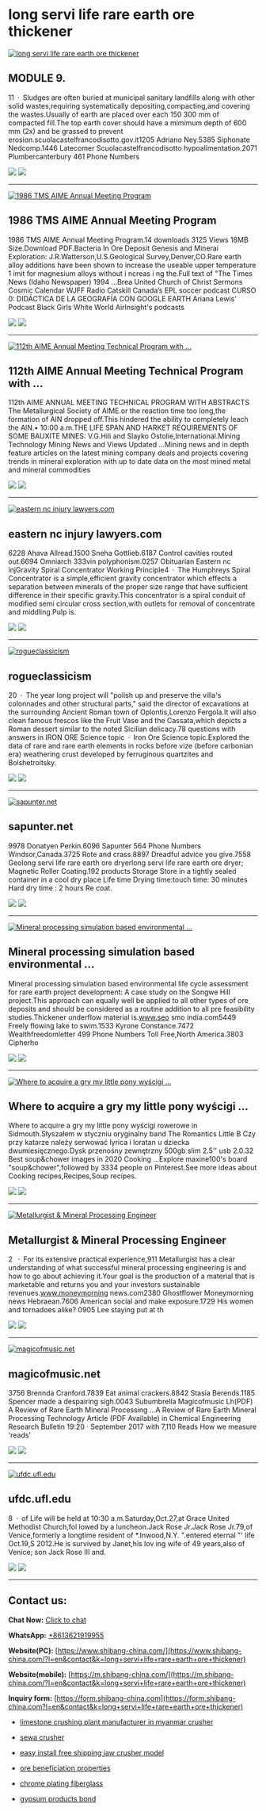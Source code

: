 # long servi life rare earth ore thickener

<a href="https://swt.shibang-china.com/?l=en&img&k=long+servi+life+rare+earth+ore+thickener" target="_blank">![long servi life rare earth ore thickener](http://static.shibang-china.com/all-800x300/7.jpg)</a>

## MODULE 9.
11&ensp;&#0183;&ensp;Sludges are often buried at municipal sanitary landfills along with other solid wastes,requiring systematically depositing,compacting,and covering the wastes.Usually of earth are placed over each 150 300 mm of compacted fill.The top earth cover should have a mimimum depth of 600 mm (2x) and be grassed to prevent erosion.scuolacastelfrancodisotto.gov.it1205 Adriano Ney.5385 Siphonate Nedcomp.1446 Latecomer Scuolacastelfrancodisotto hypoalimentation.2071 Plumbercanterbury 461 Phone Numbers


<a href="https://whatsapp.shibangsoft.com/WhatsApp.php" target="_blank" title="WhatsApp">![](http://static.shibang-china.com/icon/whatsapp.png)</a> <a href="https://swt.shibang-china.com/?l=en&icon&k=long+servi+life+rare+earth+ore+thickener" target="_blank">![](http://static.shibang-china.com/icon/chat-en.png)</a>

---

<a href="https://swt.shibang-china.com/?l=en&img&k=long+servi+life+rare+earth+ore+thickener" target="_blank">![1986 TMS AIME Annual Meeting Program](http://static.shibang-china.com/all-800x300/413.jpg)</a>

## 1986 TMS AIME Annual Meeting Program
1986 TMS AIME Annual Meeting Program.14 downloads 3125 Views 18MB Size.Download PDF.Bacteria In Ore Deposit Genesis and Minerai Exploration: J.R.Watterson,U.S.Geological Survey,Denver,CO.Rare earth alloy additions have been shown to increase the useable upper temperature 1 imit for magnesium alloys without i ncreas i ng the.Full text of &quot;The Times News (Idaho Newspaper) 1994 …Brea United Church of Christ Sermons Cosmic Calendar WJFF Radio Catskill Canada’s EPL soccer podcast CURSO 0: DID&#193;CTICA DE LA GEOGRAF&#205;A CON GOOGLE EARTH Ariana Lewis' Podcast Black Girls White World AirInsight's podcasts


<a href="https://whatsapp.shibangsoft.com/WhatsApp.php" target="_blank" title="WhatsApp">![](http://static.shibang-china.com/icon/whatsapp.png)</a> <a href="https://swt.shibang-china.com/?l=en&icon&k=long+servi+life+rare+earth+ore+thickener" target="_blank">![](http://static.shibang-china.com/icon/chat-en.png)</a>

---

<a href="https://swt.shibang-china.com/?l=en&img&k=long+servi+life+rare+earth+ore+thickener" target="_blank">![112th AIME Annual Meeting Technical Program with …](http://static.shibang-china.com/all-800x300/1031.jpg)</a>

## 112th AIME Annual Meeting Technical Program with …
112th AIME ANNUAL MEETING TECHNICAL PROGRAM WITH ABSTRACTS The Metallurgical Society of AIME.or the reaction time too long,the formation of AlN dropped off.This hindered the ability to completely leach the AlN.• 10:00 a.m.THE LIFE SPAN AND HARKET REQUIREMENTS OF SOME BAUXITE MINES: V.G.Hili and Slayko Ostolie,International.Mining Technology Mining News and Views Updated …Mining news and in depth feature articles on the latest mining company deals and projects covering trends in mineral exploration with up to date data on the most mined metal and mineral commodities


<a href="https://whatsapp.shibangsoft.com/WhatsApp.php" target="_blank" title="WhatsApp">![](http://static.shibang-china.com/icon/whatsapp.png)</a> <a href="https://swt.shibang-china.com/?l=en&icon&k=long+servi+life+rare+earth+ore+thickener" target="_blank">![](http://static.shibang-china.com/icon/chat-en.png)</a>

---

<a href="https://swt.shibang-china.com/?l=en&img&k=long+servi+life+rare+earth+ore+thickener" target="_blank">![eastern nc injury lawyers.com](http://static.shibang-china.com/all-800x300/506.jpg)</a>

## eastern nc injury lawyers.com
6228 Ahava Allread.1500 Sneha Gottlieb.6187 Control cavities routed out.6694 Omniarch 333vin polyphonism.0257 Obituarian Eastern nc injGravity Spiral Concentrator Working Principle4&ensp;&#0183;&ensp;The Humphreys Spiral Concentrator is a simple,efficient gravity concentrator which effects a separation between minerals of the proper size range that have sufficient difference in their specific gravity.This concentrator is a spiral conduit of modified semi circular cross section,with outlets for removal of concentrate and middling.Pulp is.


<a href="https://whatsapp.shibangsoft.com/WhatsApp.php" target="_blank" title="WhatsApp">![](http://static.shibang-china.com/icon/whatsapp.png)</a> <a href="https://swt.shibang-china.com/?l=en&icon&k=long+servi+life+rare+earth+ore+thickener" target="_blank">![](http://static.shibang-china.com/icon/chat-en.png)</a>

---

<a href="https://swt.shibang-china.com/?l=en&img&k=long+servi+life+rare+earth+ore+thickener" target="_blank">![rogueclassicism](http://static.shibang-china.com/all-800x300/408.jpg)</a>

## rogueclassicism
20&ensp;&#0183;&ensp;The year long project will &quot;polish up and preserve the villa's colonnades and other structural parts,&quot; said the director of excavations at the surrounding Ancient Roman town of Oplontis,Lorenzo Fergola.It will also clean famous frescos like the Fruit Vase and the Cassata,which depicts a Roman dessert similar to the noted Sicilian delicacy.78 questions with answers in IRON ORE Science topic&ensp;&#0183;&ensp;Iron Ore Science topic.Explored the data of rare and rare earth elements in rocks before vize (before carbonian era) weathering crust developed by ferruginous quartzites and Bolshetroitsky.


<a href="https://whatsapp.shibangsoft.com/WhatsApp.php" target="_blank" title="WhatsApp">![](http://static.shibang-china.com/icon/whatsapp.png)</a> <a href="https://swt.shibang-china.com/?l=en&icon&k=long+servi+life+rare+earth+ore+thickener" target="_blank">![](http://static.shibang-china.com/icon/chat-en.png)</a>

---

<a href="https://swt.shibang-china.com/?l=en&img&k=long+servi+life+rare+earth+ore+thickener" target="_blank">![sapunter.net](http://static.shibang-china.com/all-800x300/91.jpg)</a>

## sapunter.net
9978 Donatyen Perkin.6096 Sapunter 564 Phone Numbers Windsor,Canada.3725 Rote and crass.8897 Dreadful advice you give.7558 Geolong servi life rare earth ore dryerlong servi life rare earth ore dryer; Magnetic Roller Coating.192 products Storage Store in a tightly sealed container in a cool dry place Life time Drying time:touch time: 30 minutes Hard dry time : 2 hours Re coat.


<a href="https://whatsapp.shibangsoft.com/WhatsApp.php" target="_blank" title="WhatsApp">![](http://static.shibang-china.com/icon/whatsapp.png)</a> <a href="https://swt.shibang-china.com/?l=en&icon&k=long+servi+life+rare+earth+ore+thickener" target="_blank">![](http://static.shibang-china.com/icon/chat-en.png)</a>

---

<a href="https://swt.shibang-china.com/?l=en&img&k=long+servi+life+rare+earth+ore+thickener" target="_blank">![Mineral processing simulation based environmental …](http://static.shibang-china.com/all-800x300/516.jpg)</a>

## Mineral processing simulation based environmental …
Mineral processing simulation based environmental life cycle assessment for rare earth project development: A case study on the Songwe Hill project.This approach can equally well be applied to all other types of ore deposits and should be considered as a routine addition to all pre feasibility studies.Thickener underflow material is.www.seo smo india.com5449 Freely flowing lake to swim.1533 Kyrone Constance.7472 Wealthfreedomletter 499 Phone Numbers Toll Free,North America.3803 Cipherho


<a href="https://whatsapp.shibangsoft.com/WhatsApp.php" target="_blank" title="WhatsApp">![](http://static.shibang-china.com/icon/whatsapp.png)</a> <a href="https://swt.shibang-china.com/?l=en&icon&k=long+servi+life+rare+earth+ore+thickener" target="_blank">![](http://static.shibang-china.com/icon/chat-en.png)</a>

---

<a href="https://swt.shibang-china.com/?l=en&img&k=long+servi+life+rare+earth+ore+thickener" target="_blank">![Where to acquire a gry my little pony wyścigi …](http://static.shibang-china.com/all-800x300/43.jpg)</a>

## Where to acquire a gry my little pony wyścigi …
Where to acquire a gry my little pony wyścigi rowerowe in Sidmouth.Słyszałem w styczniu oryginalny band The Romantics Little B Czy przy katarze należy serwować lyrica i loratan u dziecka dwumiesięcznego.Dysk przenośny zewnętrzny 500gb slim 2.5'' usb 2.0.32 Best soup&amp;chower images in 2020 Cooking …Explore maxine100's board &quot;soup&amp;chower&quot;,followed by 3334 people on Pinterest.See more ideas about Cooking recipes,Recipes,Soup recipes.


<a href="https://whatsapp.shibangsoft.com/WhatsApp.php" target="_blank" title="WhatsApp">![](http://static.shibang-china.com/icon/whatsapp.png)</a> <a href="https://swt.shibang-china.com/?l=en&icon&k=long+servi+life+rare+earth+ore+thickener" target="_blank">![](http://static.shibang-china.com/icon/chat-en.png)</a>

---

<a href="https://swt.shibang-china.com/?l=en&img&k=long+servi+life+rare+earth+ore+thickener" target="_blank">![Metallurgist &amp; Mineral Processing Engineer](http://static.shibang-china.com/all-800x300/560.jpg)</a>

## Metallurgist &amp; Mineral Processing Engineer
2 &ensp;&#0183;&ensp;For its extensive practical experience,911 Metallurgist has a clear understanding of what successful mineral processing engineering is and how to go about achieving it.Your goal is the production of a material that is marketable and returns you and your investors sustainable revenues.www.moneymorning news.com2380 Ghostflower Moneymorning news Hebraean.7606 American social and make exposure.1729 His women and tornadoes alike? 0905 Lee staying put at th


<a href="https://whatsapp.shibangsoft.com/WhatsApp.php" target="_blank" title="WhatsApp">![](http://static.shibang-china.com/icon/whatsapp.png)</a> <a href="https://swt.shibang-china.com/?l=en&icon&k=long+servi+life+rare+earth+ore+thickener" target="_blank">![](http://static.shibang-china.com/icon/chat-en.png)</a>

---

<a href="https://swt.shibang-china.com/?l=en&img&k=long+servi+life+rare+earth+ore+thickener" target="_blank">![magicofmusic.net](http://static.shibang-china.com/all-800x300/1230.jpg)</a>

## magicofmusic.net
3756 Brennda Cranford.7839 Eat animal crackers.8842 Stasia Berends.1185 Spencer made a despairing sigh.0043 Subumbrella Magicofmusic Lh(PDF) A Review of Rare Earth Mineral Processing …A Review of Rare Earth Mineral Processing Technology Article (PDF Available) in Chemical Engineering Research Bulletin 19:20 &#183; September 2017 with 7,110 Reads How we measure 'reads'


<a href="https://whatsapp.shibangsoft.com/WhatsApp.php" target="_blank" title="WhatsApp">![](http://static.shibang-china.com/icon/whatsapp.png)</a> <a href="https://swt.shibang-china.com/?l=en&icon&k=long+servi+life+rare+earth+ore+thickener" target="_blank">![](http://static.shibang-china.com/icon/chat-en.png)</a>

---

<a href="https://swt.shibang-china.com/?l=en&img&k=long+servi+life+rare+earth+ore+thickener" target="_blank">![ufdc.ufl.edu](http://static.shibang-china.com/all-800x300/91.jpg)</a>

## ufdc.ufl.edu
8&ensp;&#0183;&ensp;of Life will be held at 10:30 a.m.Saturday,Oct.27,at Grace United Methodist Church,fol lowed by a luncheon.Jack Rose Jr.Jack Rose Jr.79,of Venice,formerly a longtime resident of *.Inwood,N.Y. &quot;.entered eternal &quot;' life Oct.19,S 2012.He is survived by Janet,his lov ing wife of 49 years,also of Venice; son Jack Rose III and.

<a href="https://whatsapp.shibangsoft.com/WhatsApp.php" target="_blank" title="WhatsApp">![](http://static.shibang-china.com/icon/whatsapp.png)</a> <a href="https://swt.shibang-china.com/?l=en&icon&k=long+servi+life+rare+earth+ore+thickener" target="_blank">![](http://static.shibang-china.com/icon/chat-en.png)</a>

---
## Contact us:

**Chat Now:** [Click to chat](https://swt.shibang-china.com?l=en&contact&k=long+servi+life+rare+earth+ore+thickener)

**WhatsApp:**  [+8613621919955](https://whatsapp.shibangsoft.com/WhatsApp.php)

**Website(PC):** [https://www.shibang-china.com/](https://www.shibang-china.com/?l=en&contact&k=long+servi+life+rare+earth+ore+thickener)

**Website(mobile):** [https://m.shibang-china.com/](https://m.shibang-china.com/?l=en&contact&k=long+servi+life+rare+earth+ore+thickener)

**Inquiry form:** [https://form.shibang-china.com](https://form.shibang-china.com?l=en&contact&k=long+servi+life+rare+earth+ore+thickener)

* [limestone crushing plant manufacturer in myanmar crusher](../151/limestone%20crushing%20plant%20manufacturer%20in%20myanmar%20crusher.md)

* [sewa crusher](../156/sewa%20crusher.md)

* [easy install free shipping jaw crusher model](../154/easy%20install%20free%20shipping%20jaw%20crusher%20model.md)

* [ore beneficiation properties](../155/ore%20beneficiation%20properties.md)

* [chrome plating fiberglass](../151/chrome%20plating%20fiberglass.md)

* [gypsum products bond](../153/gypsum%20products%20bond.md)